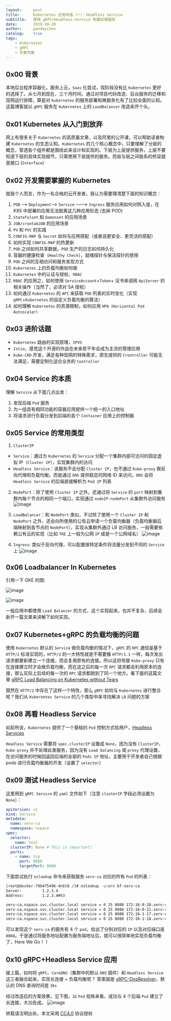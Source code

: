 ```yaml
---
layout:     post
title:      Kubernetes 应用改造（一）：Headless Service
subtitle:   使用 gRPC+Headless-Service 构建后端服务
date:       2019-10-20
author:     pandaychen
catalog:    true
tags:
    - Kubernetes
    - gRPC
    - 负载均衡
---
```


## 0x00 背景

本地后台程序容器化，服务上云，`Saas` 化尝试，现阶段没有比 `Kubernetes` 更好的选择了。从七月到现在，三个月时间，通过对项目代码改造、后台服务的迁移和现网运行排障，算是对 `Kubernetes` 的服务部署和微服务化有了比较全面的认知。这篇博客就以 `gRPC` 服务在 `Kubernetes` 上的 `LoadBalancer` 改造来开个头。


## 0x01 Kubernetes 从入门到放弃

网上有很多关于 `Kubernetes` 的高质量文章，以及阿里的公开课，可以帮助读者构建 `Kubernetes` 的生态认知。`Kubernetes` 的几个核心概念中，只要理解了分层的概念，穿透各个组件都是围绕此来设计和实现的。下层为上层提供服务，上层不要知道下层的具体实现细节，只需使用下层提供的服务。而层与层之间联系的桥梁就是接口 (`Interface`)

##	0x02  开发需要掌握的 Kubernetes
就我个人而言，作为一名合格的云开发者，我认为需要理清楚下面的知识概念：

1.	`POD`	--> `Deployment`--> `Service` ---> `Ingress` 服务应用如何对照入座，在 K8S 中部署的应用无法脱离这几种应用形态 (去掉 POD)
2.	`Statefulset` 和 `Damonset` 的应用场景
3.	`JOB/crontabJOB` 的应用场景
4.	`PV` 和 `PVC` 的实践
5.	`CONFIG-MAP` 与 `Secret` 如何与应用搭配（或者说更安全、更灵活的搭配）
6.	如何实现 `CONFIG-MAP` 的热更新
7.	`POD` 之间如何共享数据，`POD` 生产的日志如何持久化
8.	容器的健康检查（`Healthy Check`），就绪探针与保活探针的使用
9.	`POD` 之间的互相访问和服务发现方式
10.	`Kubernetes` 上的负载均衡如何做
11. `Kubernetes` 中的认证与授权、`RBAC`
12. `RBAC` 的应用之，如何使用 `ServiceAccount`+`Token`+ 证书来调用 `ApiServer` 的相关操作（当然了，必须对 SA 授权）
13.	如何通过 `Kubernetes` 的 `API` 来获取 `POD` 列表的实时变化（实现 `gRPC`+`Kubernetes` 的自定义负载均衡的算法）
14. 如何理解 `Kubernetes` 的资源限制，如何应用 `HPA（Horizontal Pod Autoscaler）`

##  0x03  进阶话题
- `Kubernetes` 路由的实现原理，`IPVS`
- `Istio`，感觉这个开源的作品在未来若干年会成为主流的管理应用
- `Kube-CRD` 开发，满足各种现网的特殊需求，原生提供的 `Crontroller` 可能无法满足，需要定制化适合业务的 `Controller`

## 0x04 Service 的本质
理解 `Service` 从下面几点出发：
1.  发现后端 `Pod` 服务
2.  为一组具有相同功能的容器应用提供一个统一的入口地址
3.  将请求进行负载分发到后端的各个 `Container` 应用上的控制器

## 0x05 Service 的常用类型
1.  `ClusterIP`
- `Service`：通过为 `Kubernetes` 的 `Service` 分配一个集群内部可访问的固定虚拟 IP（`Cluster IP`），实现集群内的访问
- `Headless Service`：该服务不会分配 `Cluster IP`，也不通过 `Kube-proxy` 做反向代理和负载均衡。而是通过 `DNS` 提供稳定的网络 ID 来访问，`DNS` 会将 `Headless Service` 的后端直接解析为 `Pod IP` 列表

2.  `NodePort`：除了使用 `Cluster IP` 之外，还通过将 `Service` 的 `port` 映射到集群内每个节点的相同一个端口，实现通过 `nodeIP:nodePort` 从集群外访问服务
![image](https://s2.ax1x.com/2019/11/11/MlcHUO.png)

3.  `LoadBalancer`：和 `NodePort` 类似，不过除了使用一个 `Cluster IP` 和 `NodePort` 之外，还会向所使用的公有云申请一个负载均衡器（负载均衡器后端映射到各节点的 `NodePort`），实现从集群外通过 LB 访问服务，一般需要依赖公有云的实现（比如 `TKE` 上一般为公网 `IP` 或是一个公网域名）
![image](https://s2.ax1x.com/2019/11/11/MlcjxA.png)

4.  `Ingress`: 类似于反向代理，可以配置按特定条件将流量分发到不同的 `Service` 上
![image](https://s2.ax1x.com/2019/11/11/Mlcwgs.png)

##  0x06  Loadbalancer In Kubernetes

引用一下 GKE 的图:<br>

![image](https://s2.ax1x.com/2019/10/22/KG5E5D.png)

![image](https://s2.ax1x.com/2019/10/22/KG5aMn.png)

一般应用中都使用 `Load Balancer` 的方式，这个实现起来，也并不复杂，后续会新开一篇文章来讲解下如何实现。

##  0x07  Kubernetes+gRPC 的负载均衡的问题
使用 `Kubernetes` 默认的 `Service` 做负载均衡的情况下，`gRPC` 的 `RPC` 通信是基于 `HTTP/2` 标准实现的，`HTTP/2` 的一大特性就是不需要像 `HTTP/1.1` 一样，每次发出请求都要新建立一个连接，而会复用原有的连接。所以这将导致 `Kube-proxy` 只有在连接建立时才会做负载均衡，而在这之后的每一次 `RPC` 请求都会利用原本的连接，那么实际上后续的每一次的 `RPC` 请求都跑到了同一个地方。看下面的这篇文章
[gRPC Load Balancing on Kubernetes without Tears](https://kubernetes.io/blog/2018/11/07/grpc-load-balancing-on-kubernetes-without-tears/)

既然在 `HTTP/2` 中存在了这样一个特性，那么 `gRPC` 如何与 `Kubernetes` 进行整合呢？我们从 `Kubernetes Service` 的几个类型中来寻找解决 `LB` 问题的方案

## 0x08 再看 Headless Service
如前所说，`Kubernetes` 提供了一个基础的 `Pod` 控制方式给用户，[Headless Services](https://kubernetes.io/docs/concepts/services-networking/service/#headless-services)

`Headless Service` 需要将 `spec.clusterIP` 设置成 `None`，因为没有 `ClusterIP`，`Kube-proxy` 并不处理此类服务，因为没有 `Load balancing` 或 `proxy` 代理设置，在访问服务的时候回返回后端的全部的 `Pods IP` 地址，主要用于开发者自己根据 pods 进行负载均衡器的开发（设置了 `selector`）

##  0x09  测试 Headless Service
这里用到 `gRPC Service` 的 `yaml` 文件如下（注意 `clusterIP` 字段必须设置为 `None`）：
``` yaml
apiVersion: v1
kind: Service
metadata:
  name: serv-ca
  namespace: nspace
spec:
  selector:
    name: test
  clusterIP: None # This is important!
  ports:
    - name: tcp
      port: 8088
      targetPort: 8088
```
下面尝试执行 `nslookup` 命令来获取服务 `serv-ca` 对应的所有 `Pod` 的列表：
``` bash
[root@docker-79b475496-4nbl8 /]# nslookup -q=srv bf-serv-ca
Server:         1.2.3.4
Address:        1.2.3.4#53

serv-ca.nspace.svc.cluster.local service = 0 25 8088 172-16-0-20.serv-ca.nspace.svc.cluster.local.
serv-ca.nspace.svc.cluster.local service = 0 25 8088 172-16-0-21.serv-ca.nspace.svc.cluster.local.
serv-ca.nspace.svc.cluster.local service = 0 25 8088 172-16-1-17.serv-ca.nspace.svc.cluster.local.
serv-ca.nspace.svc.cluster.local service = 0 25 8088 172-16-1-18.serv-ca.nspace.svc.cluster.local.
```
可以发现这个 `serv-ca` 的服务有 4 个 `pod`，给出了分别对应的 `IP` 以及对应端口是 `8088`。于是通过将服务地址配置为服务端地址后，就可以很简单地实现负载均衡了，Here We Go！！

## 0x10 gRPC+Headless Service 应用
接上篇，如何将 `gRPC`、`CoreDNS`（集群中的默认 `DNS` 插件）和 `Headless Service` 这三者融合起来，实现长连接 + 负载均衡呢？
答案就是 [gRPC-DnsResolver](https://github.com/grpc/grpc-go/blob/master/internal/resolver/dns/dns_resolver.go)，默认的 DNS 查询时间是 `30s`

经过改造后的方案效果，见下图，以 `Pod` 视角来看，成功与 4 个后端 `Pod` 建立了长连接，大功告成。
![image](https://s2.ax1x.com/2019/11/14/MUYOuq.png)

转载请注明出处，本文采用 [CC4.0](http://creativecommons.org/licenses/by-nc-nd/4.0/) 协议授权